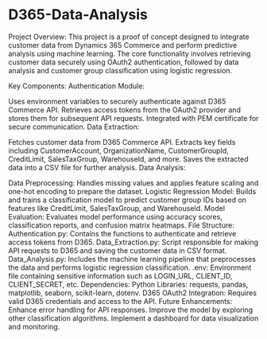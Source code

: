 # D365-Data-Analysis

Project Overview:
This project is a proof of concept designed to integrate customer data from Dynamics 365 Commerce and perform predictive analysis using machine learning. The core functionality involves retrieving customer data securely using OAuth2 authentication, followed by data analysis and customer group classification using logistic regression.

Key Components:
Authentication Module:

Uses environment variables to securely authenticate against D365 Commerce API.
Retrieves access tokens from the OAuth2 provider and stores them for subsequent API requests.
Integrated with PEM certificate for secure communication.
Data Extraction:

Fetches customer data from D365 Commerce API.
Extracts key fields including CustomerAccount, OrganizationName, CustomerGroupId, CreditLimit, SalesTaxGroup, WarehouseId, and more.
Saves the extracted data into a CSV file for further analysis.
Data Analysis:

Data Preprocessing: Handles missing values and applies feature scaling and one-hot encoding to prepare the dataset.
Logistic Regression Model: Builds and trains a classification model to predict customer group IDs based on features like CreditLimit, SalesTaxGroup, and WarehouseId.
Model Evaluation: Evaluates model performance using accuracy scores, classification reports, and confusion matrix heatmaps.
File Structure:
Authentication.py: Contains the functions to authenticate and retrieve access tokens from D365.
Data_Extraction.py: Script responsible for making API requests to D365 and saving the customer data in CSV format.
Data_Analysis.py: Includes the machine learning pipeline that preprocesses the data and performs logistic regression classification.
.env: Environment file containing sensitive information such as LOGIN_URL, CLIENT_ID, CLIENT_SECRET, etc.
Dependencies:
Python Libraries: requests, pandas, matplotlib, seaborn, scikit-learn, dotenv.
D365 OAuth2 Integration: Requires valid D365 credentials and access to the API.
Future Enhancements:
Enhance error handling for API responses.
Improve the model by exploring other classification algorithms.
Implement a dashboard for data visualization and monitoring.
